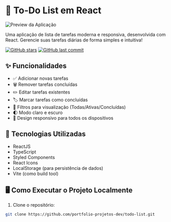 # 📝 To-Do List em React

![Preview da Aplicação](https://github.com/tha-lias/todoList-react/blob/main/public/todo-preview.png?raw=true)

Uma aplicação de lista de tarefas moderna e responsiva, desenvolvida com React. Gerencie suas tarefas diárias de forma simples e intuitiva!

[![GitHub stars](https://img.shields.io/github/stars/portfolio-projetos-dev/todo-list?style=social)](https://github.com/portfolio-projetos-dev/todo-list)
[![GitHub last commit](https://img.shields.io/github/last-commit/portfolio-projetos-dev/todo-list)](https://github.com/portfolio-projetos-dev/todo-list/commits/main)

## ✨ Funcionalidades

- ✅ Adicionar novas tarefas
- 🗑️ Remover tarefas concluídas
- ✏️ Editar tarefas existentes
- 🏷️ Marcar tarefas como concluídas
- 📁 Filtros para visualização (Todas/Ativas/Concluídas)
- 🌓 Modo claro e escuro
- 📱 Design responsivo para todos os dispositivos

## 🚀 Tecnologias Utilizadas

- ReactJS
- TypeScript
- Styled Components
- React Icons
- LocalStorage (para persistência de dados)
- Vite (como build tool)

## 🖥️ Como Executar o Projeto Localmente

1. Clone o repositório:
```bash
git clone https://github.com/portfolio-projetos-dev/todo-list.git